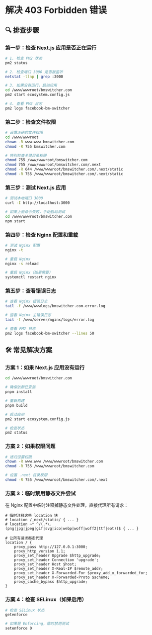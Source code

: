# 解决 403 Forbidden 错误

## 🔍 排查步骤

### 第一步：检查 Next.js 应用是否正在运行

```bash
# 1. 检查 PM2 状态
pm2 status

# 2. 检查端口 3000 是否被监听
netstat -tlnp | grep :3000

# 3. 如果没有运行，启动应用
cd /www/wwwroot/bmswitcher.com
pm2 start ecosystem.config.js

# 4. 查看 PM2 日志
pm2 logs facebook-bm-switcher
```

### 第二步：检查文件权限

```bash
# 设置正确的文件权限
cd /www/wwwroot
chown -R www:www bmswitcher.com
chmod -R 755 bmswitcher.com

# 特别检查关键目录权限
chmod 755 /www/wwwroot/bmswitcher.com
chmod 755 /www/wwwroot/bmswitcher.com/.next
chmod -R 644 /www/wwwroot/bmswitcher.com/.next/static
chmod -R 755 /www/wwwroot/bmswitcher.com/.next/static
```

### 第三步：测试 Next.js 应用

```bash
# 测试本地端口 3000
curl -I http://localhost:3000

# 如果上面命令失败，手动启动测试
cd /www/wwwroot/bmswitcher.com
npm start
```

### 第四步：检查 Nginx 配置和重载

```bash
# 测试 Nginx 配置
nginx -t

# 重载 Nginx
nginx -s reload

# 重启 Nginx（如果需要）
systemctl restart nginx
```

### 第五步：查看错误日志

```bash
# 查看 Nginx 错误日志
tail -f /www/wwwlogs/bmswitcher.com.error.log

# 查看 Nginx 主错误日志
tail -f /www/server/nginx/logs/error.log

# 查看 PM2 日志
pm2 logs facebook-bm-switcher --lines 50
```

## 🛠️ 常见解决方案

### 方案 1：如果 Next.js 应用没有运行

```bash
cd /www/wwwroot/bmswitcher.com

# 确保依赖已安装
pnpm install

# 重新构建
pnpm build

# 启动应用
pm2 start ecosystem.config.js

# 检查状态
pm2 status
```

### 方案 2：如果权限问题

```bash
# 递归设置权限
chown -R www:www /www/wwwroot/bmswitcher.com
chmod -R 755 /www/wwwroot/bmswitcher.com

# 设置 .next 目录权限
chmod -R 755 /www/wwwroot/bmswitcher.com/.next
```

### 方案 3：临时禁用静态文件尝试

在 Nginx 配置中临时注释掉静态文件处理，直接代理所有请求：

```nginx
# 临时注释这些 location 块
# location /_next/static/ { ... }
# location ~* ^/(.*\.(png|jpg|jpeg|gif|svg|ico|webp|woff|woff2|ttf|eot))$ { ... }

# 让所有请求都走代理
location / {
    proxy_pass http://127.0.0.1:3000;
    proxy_http_version 1.1;
    proxy_set_header Upgrade $http_upgrade;
    proxy_set_header Connection 'upgrade';
    proxy_set_header Host $host;
    proxy_set_header X-Real-IP $remote_addr;
    proxy_set_header X-Forwarded-For $proxy_add_x_forwarded_for;
    proxy_set_header X-Forwarded-Proto $scheme;
    proxy_cache_bypass $http_upgrade;
}
```

### 方案 4：检查 SELinux（如果启用）

```bash
# 检查 SELinux 状态
getenforce

# 如果是 Enforcing，临时禁用测试
setenforce 0
```

